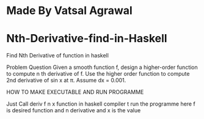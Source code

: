 # Made By Vatsal Agrawal 
# Nth-Derivative-find-in-Haskell
Find Nth Derivative of function in haskell

Problem Question
Given a smooth function f, design a higher-order function to compute n
th derivative of f. Use the
higher order function to compute 2nd derivative of sin x at π. Assume dx = 0.001.

HOW TO MAKE EXECUTABLE AND RUN PROGRAMME

Just Call deriv f n x function in haskell compiler t run the programme
here f is desired function and n derivative and x is the value
